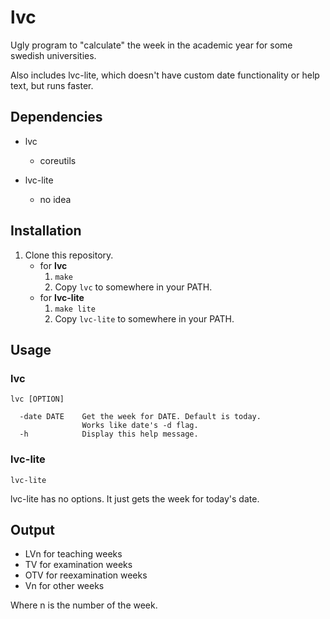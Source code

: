 # lvc

Ugly program to "calculate" the week in the academic year for some swedish universities.

Also includes lvc-lite, which doesn't have custom date functionality or help text, but runs faster.

## Dependencies

- lvc
    - coreutils

- lvc-lite
    - no idea

## Installation

1. Clone this repository.
    - for **lvc**
        1. `make`
        2. Copy `lvc` to somewhere in your PATH.
    - for **lvc-lite**
        1. `make lite`
        2. Copy `lvc-lite` to somewhere in your PATH.

## Usage

### lvc

	lvc [OPTION]

      -date DATE    Get the week for DATE. Default is today.
                    Works like date's -d flag.
      -h            Display this help message.

### lvc-lite

    lvc-lite

lvc-lite has no options. It just gets the week for today's date.

## Output

- LVn for teaching weeks
- TV for examination weeks
- OTV for reexamination weeks
- Vn for other weeks

Where n is the number of the week.
